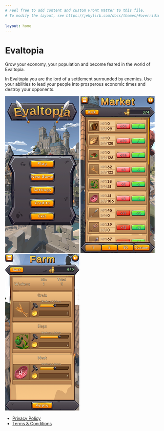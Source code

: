 ```yaml
---
# Feel free to add content and custom Front Matter to this file.
# To modify the layout, see https://jekyllrb.com/docs/themes/#overriding-theme-defaults

layout: home
---
```


# Evaltopia

Grow your economy, your population and become feared in the world of Evaltopia.

In Evaltopia you are the lord of a settlement surrounded by enemies.
Use your abilities to lead your people into prosperous economic times and destroy your opponents.

![](/assets/images/evaltopia/screen1.png)
![](/assets/images/evaltopia/screen2.png)
![](/assets/images/evaltopia/screen3.png)


- [Privacy Policy](/evaltopia-privacy-policy/)
- [Terms & Conditions](/evaltopia-terms-and-conditions/)
